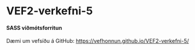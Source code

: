 # VEF2-verkefni-5
#### SASS viðmótsforritun
Dæmi um vefsíðu á GitHub: https://vefhonnun.github.io/VEF2-verkefni-5/
